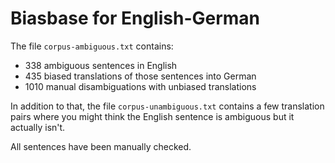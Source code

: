 # Biasbase for English-German

The file `corpus-ambiguous.txt` contains:

- 338 ambiguous sentences in English
- 435 biased translations of those sentences into German
- 1010 manual disambiguations with unbiased translations

In addition to that, the file `corpus-unambiguous.txt` contains a few translation pairs where you might think the English sentence is ambiguous but it actually isn't.

All sentences have been manually checked.

